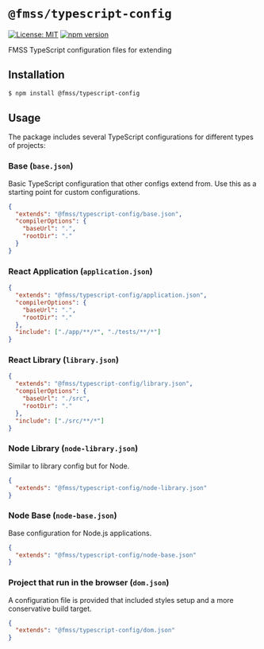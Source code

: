 # `@fmss/typescript-config`

[![License: MIT](https://img.shields.io/badge/License-MIT-green.svg)](../../LICENSE.md) [![npm version](https://badge.fury.io/js/%40fmss%2Ftypescript-config.svg)](https://badge.fury.io/js/%40fmss%2Ftypescript-config.svg)

FMSS TypeScript configuration files for extending

## Installation

```bash
$ npm install @fmss/typescript-config
```

## Usage

The package includes several TypeScript configurations for different types of projects:

### Base (`base.json`)
Basic TypeScript configuration that other configs extend from. Use this as a starting point for custom configurations.

```json
{
  "extends": "@fmss/typescript-config/base.json",
  "compilerOptions": {
    "baseUrl": ".",
    "rootDir": "."
  }
}
```

### React Application (`application.json`)

```json
{
  "extends": "@fmss/typescript-config/application.json",
  "compilerOptions": {
    "baseUrl": ".",
    "rootDir": "."
  },
  "include": ["./app/**/*", "./tests/**/*"]
}
```

### React Library (`library.json`)

```json
{
  "extends": "@fmss/typescript-config/library.json",
  "compilerOptions": {
    "baseUrl": "./src",
    "rootDir": "."
  },
  "include": ["./src/**/*"]  
}
```

### Node Library (`node-library.json`)
Similar to library config but for Node.

```json
{
  "extends": "@fmss/typescript-config/node-library.json"
}
```

### Node Base (`node-base.json`)
Base configuration for Node.js applications.

```json
{
  "extends": "@fmss/typescript-config/node-base.json"
}
```

### Project that run in the browser (`dom.json`)
A configuration file is provided that included styles setup and a more conservative build target.

```json
{
  "extends": "@fmss/typescript-config/dom.json"
}
```
